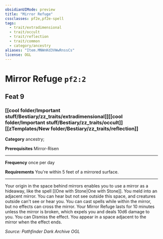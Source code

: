 ```yaml
---
obsidianUIMode: preview
title: "Mirror Refuge"
cssclasses: pf2e,pf2e-spell
tags:
  - trait/extradimensional
  - trait/occult
  - trait/reflection
  - trait/common
  - category/ancestry
aliases: "Item.MNWnKd3VWwRnssCs"
license: OGL
---
```

# Mirror Refuge `pf2:2`
## Feat 9
### [[cool folder/Important stuff/Bestiary/zz_traits/extradimensional]][[cool folder/Important stuff/Bestiary/zz_traits/occult]][[zTemplates/New folder/Bestiary/zz_traits/reflection]]

**Category** ancestry; 



**Prerequisites** Mirror-Risen
* * *
**Frequency** once per day

**Requirements** You're within 5 feet of a mirrored surface.

* * *

Your origin in the space behind mirrors enables you to use a mirror as a hideaway, like the spell [[One with Stone|One with Stone]]. You meld into an adjacent mirror. You can hear but not see outside this space, and creatures outside can't see or hear you. You can cast spells while within the mirror, but no effects can cross the mirror. Your Mirror Refuge lasts for 10 minutes unless the mirror is broken, which expels you and deals 10d6 damage to you. You can Dismiss the effect. You appear in a space adjacent to the mirror when the effect ends.

*Source: Pathfinder Dark Archive*
*OGL*